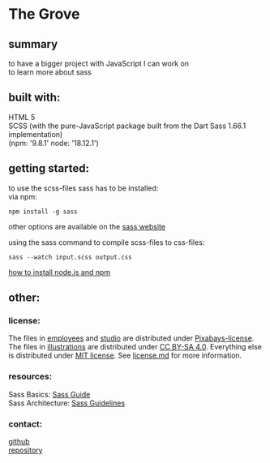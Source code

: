 # The Grove
 ## summary
 to have a bigger project with JavaScript I can work on  
 to learn more about sass
 ## built with:
 HTML 5  
 SCSS (with the pure-JavaScript package built from the Dart Sass 1.66.1 implementation)  
 (npm: '9.8.1' node: '18.12.1')
 ## getting started:
 to use the scss-files sass has to be installed:  
 via npm:  

    npm install -g sass
 other options are available on the [sass website](https://sass-lang.com/install/)

 using the sass command to compile scss-files to css-files:

    sass --watch input.scss output.css

 [how to install node.js and npm](https://docs.npmjs.com/downloading-and-installing-node-js-and-npm)
 ## other:
 ### license:
 The files in [employees](assets/images/employees/) and [studio](assets/images/studio/) are distributed under [Pixabays-license](https://pixabay.com/de/service/terms/). The files in [illustrations](assets/images/illustrations/) are distributed under [CC BY-SA 4.0](https://creativecommons.org/licenses/by-sa/4.0/). Everything else is distributed under [MIT license](https://spdx.org/licenses/MIT.html).
 See [license.md](LICENSE.md) for more information.
 ### resources:
 Sass Basics: [Sass Guide](https://sass-lang.com/guide/)  
 Sass Architecture: [Sass Guidelines](https://sass-guidelin.es/#about-sass)  
 ### contact:
[github](https://github.com/fiebergviktoria)  
[repository](https://github.com/fiebergviktoria/the_grove)

